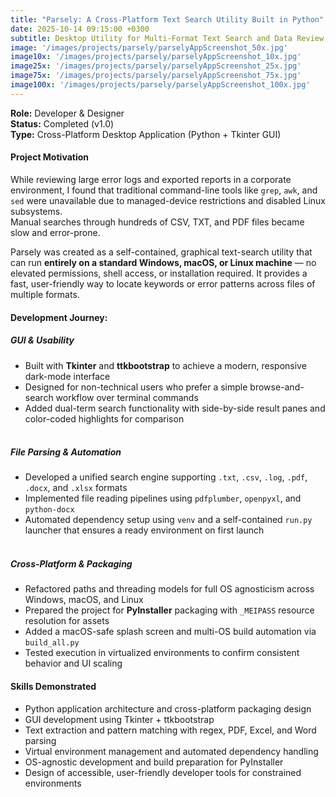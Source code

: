 ```yaml
---
title: "Parsely: A Cross-Platform Text Search Utility Built in Python"
date: 2025-10-14 09:15:00 +0300
subtitle: Desktop Utility for Multi-Format Text Search and Data Review
image: '/images/projects/parsely/parselyAppScreenshot_50x.jpg'
image10x: '/images/projects/parsely/parselyAppScreenshot_10x.jpg'
image25x: '/images/projects/parsely/parselyAppScreenshot_25x.jpg'
image75x: '/images/projects/parsely/parselyAppScreenshot_75x.jpg'
image100x: '/images/projects/parsely/parselyAppScreenshot_100x.jpg'
---
```

**Role:** Developer & Designer<br>
**Status:** Completed (v1.0)<br>
**Type:** Cross-Platform Desktop Application (Python + Tkinter GUI)

#### Project Motivation
While reviewing large error logs and exported reports in a corporate environment, I found that traditional command-line tools like `grep`, `awk`, and `sed` were unavailable due to managed-device restrictions and disabled Linux subsystems.  
Manual searches through hundreds of CSV, TXT, and PDF files became slow and error-prone.  

Parsely was created as a self-contained, graphical text-search utility that can run **entirely on a standard Windows, macOS, or Linux machine** — no elevated permissions, shell access, or installation required. It provides a fast, user-friendly way to locate keywords or error patterns across files of multiple formats.

#### Development Journey:

##### GUI & Usability
- Built with **Tkinter** and **ttkbootstrap** to achieve a modern, responsive dark-mode interface
- Designed for non-technical users who prefer a simple browse-and-search workflow over terminal commands
- Added dual-term search functionality with side-by-side result panes and color-coded highlights for comparison<br><br>

##### File Parsing & Automation
- Developed a unified search engine supporting `.txt`, `.csv`, `.log`, `.pdf`, `.docx`, and `.xlsx` formats
- Implemented file reading pipelines using `pdfplumber`, `openpyxl`, and `python-docx`
- Automated dependency setup using `venv` and a self-contained `run.py` launcher that ensures a ready environment on first launch<br><br>

##### Cross-Platform & Packaging
- Refactored paths and threading models for full OS agnosticism across Windows, macOS, and Linux
- Prepared the project for **PyInstaller** packaging with `_MEIPASS` resource resolution for assets
- Added a macOS-safe splash screen and multi-OS build automation via `build_all.py`
- Tested execution in virtualized environments to confirm consistent behavior and UI scaling

#### Skills Demonstrated
- Python application architecture and cross-platform packaging design
- GUI development using Tkinter + ttkbootstrap
- Text extraction and pattern matching with regex, PDF, Excel, and Word parsing
- Virtual environment management and automated dependency handling
- OS-agnostic development and build preparation for PyInstaller
- Design of accessible, user-friendly developer tools for constrained environments
